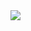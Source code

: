 
<HTML>
<BODY>
  <IMG SRC="https://cdn.dribbble.com/users/400493/screenshots/2942562/krue_stickets_set02_ae_01.gif">
</BODY>
</HTML>
